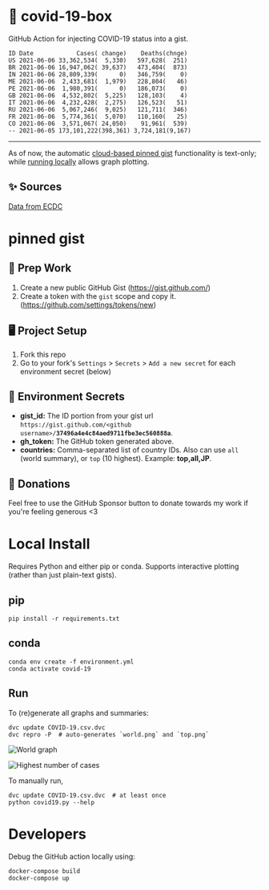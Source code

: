 # 🏥 covid-19-box

GitHub Action for injecting COVID-19 status into a gist.

```
ID Date            Cases( change)    Deaths(chnge)
US 2021-06-06 33,362,534(  5,330)   597,628(  251)
BR 2021-06-06 16,947,062( 39,637)   473,404(  873)
IN 2021-06-06 28,809,339(      0)   346,759(    0)
ME 2021-06-06  2,433,681(  1,979)   228,804(   46)
PE 2021-06-06  1,980,391(      0)   186,073(    0)
GB 2021-06-06  4,532,802(  5,225)   128,103(    4)
IT 2021-06-06  4,232,428(  2,275)   126,523(   51)
RU 2021-06-06  5,067,246(  9,025)   121,711(  346)
FR 2021-06-06  5,774,361(  5,070)   110,160(   25)
CO 2021-06-06  3,571,067( 24,050)    91,961(  539)
-- 2021-06-05 173,101,222(398,361) 3,724,181(9,167)
```

---

As of now, the automatic [cloud-based pinned gist](#pinned-gist) functionality is text-only;
while [running locally](#local-install) allows graph plotting.

## ✨ Sources

[Data from ECDC](https://www.ecdc.europa.eu/en/publications-data/download-todays-data-geographic-distribution-covid-19-cases-worldwide)

# pinned gist

## 🎒 Prep Work
1. Create a new public GitHub Gist (https://gist.github.com/)
1. Create a token with the `gist` scope and copy it. (https://github.com/settings/tokens/new)

## 🖥 Project Setup
1. Fork this repo
1. Go to your fork's `Settings` > `Secrets` > `Add a new secret` for each environment secret (below)

## 🤫 Environment Secrets
- **gist_id:** The ID portion from your gist url `https://gist.github.com/<github username>/`**`37496a4e4c84aed9711fbe3ec560888a`**.
- **gh_token:** The GitHub token generated above.
- **countries:** Comma-separated list of country IDs. Also can use `all` (world summary), or `top` (10 highest). Example: **top,all,JP**.

## 💸 Donations

Feel free to use the GitHub Sponsor button to donate towards my work if you're feeling generous <3

# Local Install

Requires Python and either pip or conda. Supports interactive plotting (rather than just plain-text gists).

## pip

```
pip install -r requirements.txt
```

## conda

```
conda env create -f environment.yml
conda activate covid-19
```

## Run

To (re)generate all graphs and summaries:

```
dvc update COVID-19.csv.dvc
dvc repro -P  # auto-generates `world.png` and `top.png`
```

![World graph](world.png)

![Highest number of cases](top.png)

To manually run,

```
dvc update COVID-19.csv.dvc  # at least once
python covid19.py --help
```

# Developers

Debug the GitHub action locally using:

```
docker-compose build
docker-compose up
```
